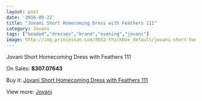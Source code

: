 ```yaml
---
layout: post
date: '2016-09-22'
title: "Jovani Short Homecoming Dress with Feathers 111"
category: Jovani
tags: ["beaded","dresses","brand","evening","jovani"]
image: http://img.princessan.com/8032-thickbox_default/jovani-short-homecoming-dress-with-feathers-111.jpg
---
```

Jovani Short Homecoming Dress with Feathers 111

On Sales: **$307.07643**
<a href="https://www.princessan.com/en/jovani/3537-jovani-short-homecoming-dress-with-feathers-111.html"><amp-img layout="responsive" width="600" height="600" src="//img.princessan.com/8032-thickbox_default/jovani-short-homecoming-dress-with-feathers-111.jpg" alt="Jovani Short Homecoming Dress with Feathers 111 0" /></a>
<a href="https://www.princessan.com/en/jovani/3537-jovani-short-homecoming-dress-with-feathers-111.html"><amp-img layout="responsive" width="600" height="600" src="//img.princessan.com/8033-thickbox_default/jovani-short-homecoming-dress-with-feathers-111.jpg" alt="Jovani Short Homecoming Dress with Feathers 111 1" /></a>

Buy it: [Jovani Short Homecoming Dress with Feathers 111](https://www.princessan.com/en/jovani/3537-jovani-short-homecoming-dress-with-feathers-111.html "Jovani Short Homecoming Dress with Feathers 111")

View more: [Jovani](https://www.princessan.com/en/26-jovani "Jovani")